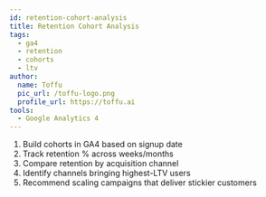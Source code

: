 ```yaml
---
id: retention-cohort-analysis
title: Retention Cohort Analysis
tags:
  - ga4
  - retention
  - cohorts
  - ltv
author:
  name: Toffu
  pic_url: /toffu-logo.png
  profile_url: https://toffu.ai
tools:
  - Google Analytics 4
---
```


1. Build cohorts in GA4 based on signup date  
2. Track retention % across weeks/months  
3. Compare retention by acquisition channel  
4. Identify channels bringing highest-LTV users  
5. Recommend scaling campaigns that deliver stickier customers
